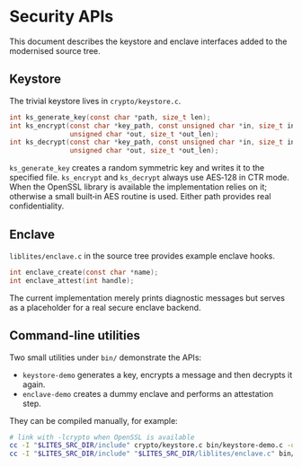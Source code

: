 # Security APIs

This document describes the keystore and enclave interfaces added to the modernised source tree.

## Keystore

The trivial keystore lives in `crypto/keystore.c`.

```c
int ks_generate_key(const char *path, size_t len);
int ks_encrypt(const char *key_path, const unsigned char *in, size_t in_len,
               unsigned char *out, size_t *out_len);
int ks_decrypt(const char *key_path, const unsigned char *in, size_t in_len,
               unsigned char *out, size_t *out_len);
```

`ks_generate_key` creates a random symmetric key and writes it to the specified
file.  `ks_encrypt` and `ks_decrypt` always use AES‑128 in CTR mode.  When the
OpenSSL library is available the implementation relies on it; otherwise a small
built‑in AES routine is used.  Either path provides real confidentiality.

## Enclave

`liblites/enclave.c` in the source tree provides example enclave hooks.

```c
int enclave_create(const char *name);
int enclave_attest(int handle);
```

The current implementation merely prints diagnostic messages but serves as a
placeholder for a real secure enclave backend.

## Command-line utilities

Two small utilities under `bin/` demonstrate the APIs:

- `keystore-demo` generates a key, encrypts a message and then decrypts it again.
- `enclave-demo` creates a dummy enclave and performs an attestation step.

They can be compiled manually, for example:

```sh
# link with -lcrypto when OpenSSL is available
cc -I "$LITES_SRC_DIR/include" crypto/keystore.c bin/keystore-demo.c -o keystore-demo -lcrypto
cc -I "$LITES_SRC_DIR/include" "$LITES_SRC_DIR/liblites/enclave.c" bin/enclave-demo.c -o enclave-demo
```
